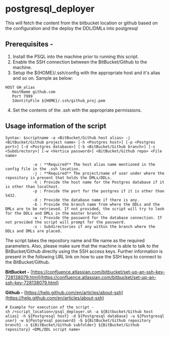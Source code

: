 # postgresql_deployer
This will fetch the content from the bitbucket location or github based on the configuration and the deploy the DDL/DMLs into postgresql

## Prerequisites - 
1. Install the PSQL into the machine prior to running this script.
2. Enable the SSH connection between the BitBucket/Github to the machine.
3. Setup the ${HOME}/.ssh/config with the appropriate host and it's alias and so on. Sample as below:
```shell
HOST GH_alias
   HostName github.com
   Port 7999
   IdentityFile ${HOME}/.ssh/github_proj.pem
```
4. Set the contents of the .ssh with the appropriate permissions.

## Usage information of the script
```
Syntax: $scriptname -a <BitBucket/Github host alias> -j <BitBucket/Github project name> [-h <Postgres host>] [-p <Postgres port>] [-d <Postgres database>] [-b <BitBucket/Github branch>] [-s <Subdirectory>] [-w <Vertica password>] <BitBucket/Github repo> <File name>

			-a : **Required** The host alias name mentioned in the config file in the .ssh location.
			-j : **Required** The project/name of user under where the repository is present that holds the DMLs/DDLs.
			-h : Provide the host name for the Postgres database if it is other than localhost.
			-p : Provide the port for the postgres if it is other than 5432.
			-d : Provide the database name if there is any.
			-b : Provide the branch name from where the DDLs and the DMLs are to be retrieved. If not provided, the script will try to look for the DDLs and DMLs in the master branch.
			-w : Provide the password for the database connection. If not provided the script will prompt for the password.
			-s : Subdirectories if any within the branch where the DDLs and DMLs are placed.
```

The script takes the repository name and file name as the required parameters. Also, please make sure that the machine is able to talk to the BitBucket/Github directly using the SSH access keys. Further information is present in the following URL link on how to use the SSH keys to connect to the BitBucket/Github.

**BitBucket -** [https://confluence.atlassian.com/bitbucket/set-up-an-ssh-key-728138079.html](https://confluence.atlassian.com/bitbucket/set-up-an-ssh-key-728138079.html)
			
**Github -** [https://help.github.com/en/articles/about-ssh](https://help.github.com/en/articles/about-ssh)

```shell
# Example for execution of the script - 
sh /<script_location>/psql_deployer.sh -a ${Bitbucket/Github host alias} -h ${Postgresql host} -d ${Postgresql database} -u ${Postgresql user} -w ${Postgresql password} -b ${BitBucket/Github repository branch} -s ${BitBucket/Github subfolder} ${BitBucket/Github repository} <DML/DDL script name>
```
